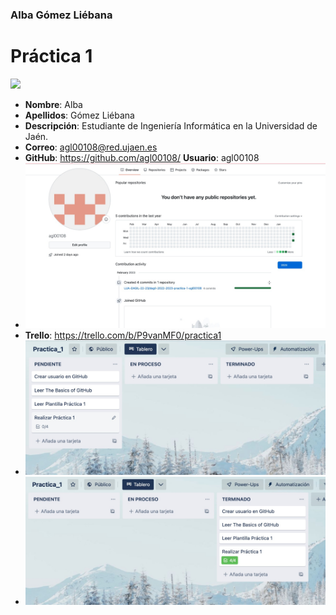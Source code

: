 ### Alba Gómez Liébana
# Práctica 1 
<img src='/agl00108_photo.png' width='200px'>

* **Nombre**: Alba
* **Apellidos**: Gómez Liébana
* **Descripción**: Estudiante de Ingeniería Informática en la Universidad de Jaén.
* **Correo**: agl00108@red.ujaen.es
* **GitHub**: https://github.com/agl00108/ **Usuario**: agl00108
* <img src='/Github_agl00108.jpeg' width='500px'>
* **Trello**: https://trello.com/b/P9vanMF0/practica1
* <img src='/Trello_inicial.jpeg' width='500px'>
* <img src='/Trello_completado.jpeg' width='500px'>
